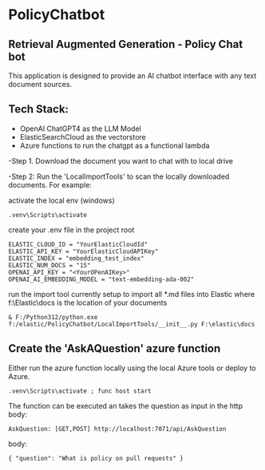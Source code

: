 # PolicyChatbot

## Retrieval Augmented Generation - Policy Chat bot

This application is designed to provide an AI chatbot interface with any text document sources.

## Tech Stack:

- OpenAI ChatGPT4 as the LLM Model
- ElasticSearchCloud as the vectorstore
- Azure functions to run the chatgpt as a functional lambda


-Step 1. Download the document you want to chat with to local drive

-Step 2: Run the 'LocalImportTools' to scan the locally downloaded documents. For example:

activate the local env (windows)

```.venv\Scripts\activate```

create your .env file in the project root

```
ELASTIC_CLOUD_ID = "YourElasticCloudId"
ELASTIC_API_KEY = "YourElasticCloudAPIKey"
ELASTIC_INDEX = "embedding_test_index"
ELASTIC_NUM_DOCS = "15"
OPENAI_API_KEY = "<YourOPenAIKey>"
OPENAI_AI_EMBEDDING_MODEL = "text-embedding-ada-002"
```

run the import tool
currently setup to import all *.md files into Elastic
where f:\Elastic\docs is the location of your documents

```& F:/Python312/python.exe f:/elastic/PolicyChatbot/LocalImportTools/__init__.py F:\elastic\docs```


## Create the 'AskAQuestion' azure function

Either run the azure function locally using the local Azure tools or deploy to Azure.

```
.venv\Scripts\activate ; func host start 
```

The function can be executed an takes the question as input in the http body:
```
AskQuestion: [GET,POST] http://localhost:7071/api/AskQuestion
```
body:
```
{ "question": "What is policy on pull requests" }
```
